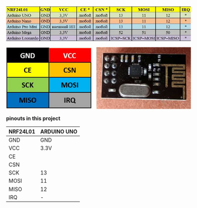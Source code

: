 <img src="https://github.com/DavydenkoAnton/Arduino/blob/master/eva/points/panchenko/bathroom/airHumTemp/uno/images/nrf-arduino.png"  ><br>

<img src="https://github.com/DavydenkoAnton/Arduino/blob/master/eva/points/panchenko/bathroom/airHumTemp/uno/images/Pinout-of-nRF24L01.png"  width="517" height="168"><br>

**pinouts in this project** <br>

NRF24L01 | ARDUINO UNO
-------- | -----------
GND  | GND
VCC  | 3.3V
CE   | 
CSN  | 
SCK  | 13
MOSI | 11
MISO | 12
IRQ  | -




